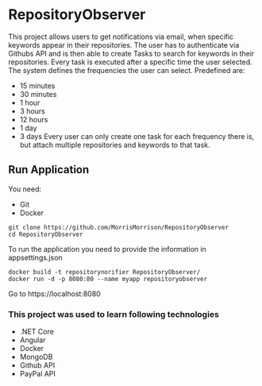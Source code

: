 # RepositoryObserver
This project allows users to get notifications via email, when specific keywords appear in their repositories.
The user has to authenticate via Githubs API and is then able to create Tasks to search for keywords in their repositories.
Every task is executed after a specific time the user selected.
The system defines the frequencies the user can select.
Predefined are:
* 15 minutes
* 30 minutes
*  1 hour
*  3 hours
* 12 hours
*  1 day
*  3 days
Every user can only create one task for each frequency there is, but attach multiple repositories and keywords to that task.


## Run Application
You need:
* Git
* Docker

```
git clone https://github.com/MorrisMorrison/RepositoryObserver
cd RepositoryObserver
```

To run the application you need to provide the information in appsettings.json

```
docker build -t repositorynorifier RepositoryObserver/
docker run -d -p 8080:80 --name myapp repositoryobserver
```

Go to https://localhost:8080


### This project was used to learn following technologies
* .NET Core
* Angular
* Docker
* MongoDB
* Github API
* PayPal API
